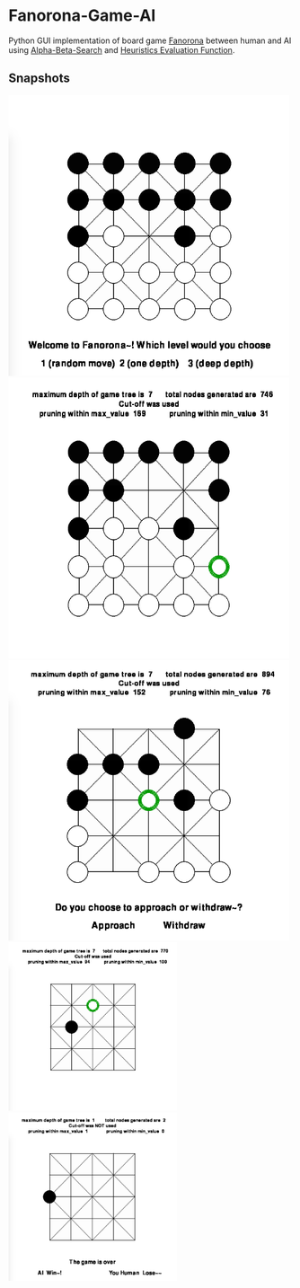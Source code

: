 # Fanorona-Game-AI
Python GUI implementation of board game [Fanorona](http://en.wikipedia.org/wiki/Fanorona) between human and AI using [Alpha-Beta-Search](http://en.wikipedia.org/wiki/Alpha%E2%80%93beta_pruning) and [Heuristics Evaluation Function](http://en.wikipedia.org/wiki/Heuristic_%28computer_science%29).

## Snapshots
<img src="./snapshots/1.png" width="500px" height="500px" />
<img src="./snapshots/1-5.png" width="500px" height="500px" />
<img src="./snapshots/2.png" width="500px" height="500px" />
<img src="./snapshots/3.png" width="300px" height="300px" />
<img src="./snapshots/4.png" width="300px" height="300px" />
